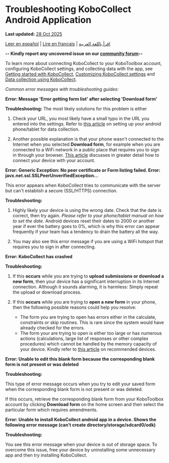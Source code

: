 # Troubleshooting KoboCollect Android Application
**Last updated:** <a href="https://github.com/kobotoolbox/docs/blob/01270a828ec846731411368326ba58114adda98e/source/troubleshooting_kobocollect.md" class="reference">28 Oct 2025</a>

<a href="es/troubleshooting_kobocollect.html">Leer en español</a> | <a href="fr/troubleshooting_kobocollect.html">Lire en français</a> | <a href="ar/troubleshooting_kobocollect.html">اقرأ باللغة العربية</a>

**-- Kindly report any uncovered issue on our
[community forum](https://community.kobotoolbox.org/)--**

<p class="note">
    To learn more about connecting KoboCollect to your KoboToolbox account, configuring KoboCollect settings, and collecting data with the app, see <a href="https://support.kobotoolbox.org/kobocollect_on_android_latest.html">Getting started with KoboCollect</a>, <a href="https://support.kobotoolbox.org/kobocollect_settings.html">Customizing KoboCollect settings</a> and <a href="https://support.kobotoolbox.org/data_collection_kobocollect.html">Data collection using KoboCollect</a>.
</p>


_Common error messages with troubleshooting guides:_

**Error: Message 'Error getting form list' after selecting 'Download form'**

**Troubleshooting:** The most likely solutions for this problem is either

1. Check your URL, you most likely have a small typo in the URL you entered into
   the settings. Refer to [this article](kobocollect_on_android_latest.md) on setting up
   your android phone/tablet for data collection.

2. Another possible explanation is that your phone wasn't connected to the
   Internet when you selected **Download form**, for example when you are
   connected to a WiFi network in a public place that requires you to sign in
   through your browser. [This article](kobocollect_on_android_latest.md) discusses in
   greater detail how to connect your device with your account.

**Error: Generic Exception: No peer certificate or Form listing failed. Error:
javx.net.ssl.SSLPeerUnverifiedException...**

This error appears when KoboCollect tries to communicate with the server but
can't establish a secure (SSL/HTTPS) connection.

**Troubleshooting:**

1. Highly likely your device is using the wrong date. Check that the date is
   correct, then try again. _Please refer to your phone/tablet manual on how to
   set the date._ Android devices reset their dates to 2000 or another year if
   ever the battery goes to 0%, which is why this error can appear frequently if
   your team has a tendency to drain the battery all the way.

2. You may also see this error message if you are using a WiFi hotspot that
   requires you to sign in after connecting.

**Error: KoboCollect has crashed**

**Troubleshooting:**

1. If this **occurs** while you are trying to **upload submissions or download a
   new form**, then your device has a significant interruption in its Internet
   connection. Although it sounds alarming, it is harmless: Simply repeat the
   upload or download process.

2. If this **occurs** while you are trying to **open a new form** in your phone,
   then the following possible reasons could help you resolve:

    - The form you are trying to open has errors either in the calculate,
      constraints or skip routines. This is rare since the system would have
      already checked for the errors.
    - The form your are trying to open is either too large or has numerous
      actions (calculations, large list of responses or other complex
      procedures) which cannot be handled by the memory capacity of your device.
      Kindly refer to [this article](devices_for_data_collection.md) on
      recommended devices.

**Error: Unable to edit this blank form because the corresponding blank form is
not present or was deleted**

**Troubleshooting:**

This type of error message occurs when you try to edit your saved form when the
corresponding blank form is not present or was deleted.

If this occurs, retrieve the corresponding blank form from your KoboToolbox
account by clicking **Download form** on the home screen and then select the
particular form which requires amendments.

**Error: Unable to install KoboCollect android app in a device. Shows the
following error message (can’t create directory/storage/sdcard0/odk)**

**Troubleshooting:**

You see this error message when your device is out of storage space. To overcome
this issue, free your device by uninstalling some unnecessary app and then try
installing KoboCollect.
